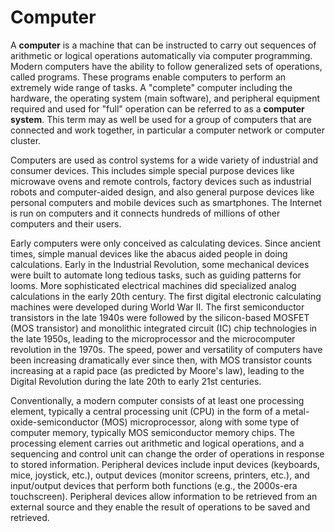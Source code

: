 # Computer

A **computer** is a machine that can be instructed to carry out sequences of arithmetic or logical operations automatically via computer programming. Modern computers have the ability to follow generalized sets of operations, called programs. These programs enable computers to perform an extremely wide range of tasks. A "complete" computer including the hardware, the operating system (main software), and peripheral equipment required and used for "full" operation can be referred to as a **computer system**. This term may as well be used for a group of computers that are connected and work together, in particular a computer network or computer cluster.

Computers are used as control systems for a wide variety of industrial and consumer devices. This includes simple special purpose devices like microwave ovens and remote controls, factory devices such as industrial robots and computer-aided design, and also general purpose devices like personal computers and mobile devices such as smartphones. The Internet is run on computers and it connects hundreds of millions of other computers and their users.

Early computers were only conceived as calculating devices. Since ancient times, simple manual devices like the abacus aided people in doing calculations. Early in the Industrial Revolution, some mechanical devices were built to automate long tedious tasks, such as guiding patterns for looms. More sophisticated electrical machines did specialized analog calculations in the early 20th century. The first digital electronic calculating machines were developed during World War II. The first semiconductor transistors in the late 1940s were followed by the silicon-based MOSFET (MOS transistor) and monolithic integrated circuit (IC) chip technologies in the late 1950s, leading to the microprocessor and the microcomputer revolution in the 1970s. The speed, power and versatility of computers have been increasing dramatically ever since then, with MOS transistor counts increasing at a rapid pace (as predicted by Moore's law), leading to the Digital Revolution during the late 20th to early 21st centuries.

Conventionally, a modern computer consists of at least one processing element, typically a central processing unit (CPU) in the form of a metal-oxide-semiconductor (MOS) microprocessor, along with some type of computer memory, typically MOS semiconductor memory chips. The processing element carries out arithmetic and logical operations, and a sequencing and control unit can change the order of operations in response to stored information. Peripheral devices include input devices (keyboards, mice, joystick, etc.), output devices (monitor screens, printers, etc.), and input/output devices that perform both functions (e.g., the 2000s-era touchscreen). Peripheral devices allow information to be retrieved from an external source and they enable the result of operations to be saved and retrieved.